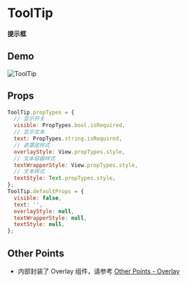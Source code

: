 # ToolTip

**提示框**

## Demo

![ToolTip](http://wx2.sinaimg.cn/mw690/4c8b519dly1fdlfmi544kg20hs0wswjd.gif)

## Props

```js
ToolTip.propTypes = {
  // 显示开关
  visible: PropTypes.bool.isRequired,
  // 显示文本
  text: PropTypes.string.isRequired,
  // 遮罩层样式
  overlayStyle: View.propTypes.style,
  // 文本容器样式
  textWrapperStyle: View.propTypes.style,
  // 文本样式
  textStyle: Text.propTypes.style,
};
ToolTip.defaultProps = {
  visible: false,
  text: '',
  overlayStyle: null,
  textWrapperStyle: null,
  textStyle: null,
};
```

## Other Points

- 内部封装了 Overlay 组件，请参考 [Other Points - Overlay](https://github.com/dragonwong/rnx-ui/tree/master/Overlay#other-points)

